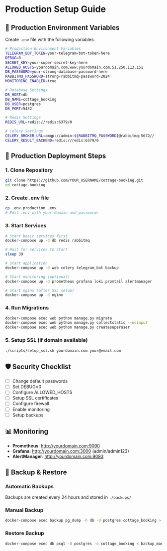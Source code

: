 # Production Setup Guide

## 🚀 Production Environment Variables

Create `.env` file with the following variables:

```bash
# Production Environment Variables
TELEGRAM_BOT_TOKEN=your-telegram-bot-token-here
DEBUG=0
SECRET_KEY=your-super-secret-key-here
ALLOWED_HOSTS=yourdomain.com,www.yourdomain.com,51.250.113.151
DB_PASSWORD=your-strong-database-password-here
RABBITMQ_PASSWORD=strong-rabbitmq-password-2024
MONITORING_ENABLED=true

# Database Settings
DB_HOST=db
DB_NAME=cottage_booking
DB_USER=postgres
DB_PORT=5432

# Redis Settings
REDIS_URL=redis://redis:6379/0

# Celery Settings
CELERY_BROKER_URL=amqp://admin:${RABBITMQ_PASSWORD}@rabbitmq:5672//
CELERY_RESULT_BACKEND=redis://redis:6379/0
```

## 🔧 Production Deployment Steps

### 1. Clone Repository
```bash
git clone https://github.com/YOUR_USERNAME/cottage-booking.git
cd cottage-booking
```

### 2. Create .env file
```bash
cp .env.production .env
# Edit .env with your domain and passwords
```

### 3. Start Services
```bash
# Start basic services first
docker-compose up -d db redis rabbitmq

# Wait for services to start
sleep 30

# Start application
docker-compose up -d web celery telegram_bot backup

# Start monitoring (optional)
docker-compose up -d prometheus grafana loki promtail alertmanager

# Start nginx (after SSL setup)
docker-compose up -d nginx
```

### 4. Run Migrations
```bash
docker-compose exec web python manage.py migrate
docker-compose exec web python manage.py collectstatic --noinput
docker-compose exec web python manage.py createsuperuser
```

### 5. Setup SSL (if domain available)
```bash
./scripts/setup_ssl.sh yourdomain.com your@email.com
```

## 🛡️ Security Checklist

- [ ] Change default passwords
- [ ] Set DEBUG=0
- [ ] Configure ALLOWED_HOSTS
- [ ] Setup SSL certificates
- [ ] Configure firewall
- [ ] Enable monitoring
- [ ] Setup backups

## 📊 Monitoring

- **Prometheus**: http://yourdomain.com:9090
- **Grafana**: http://yourdomain.com:3000 (admin/admin123)
- **AlertManager**: http://yourdomain.com:9093

## 🔄 Backup & Restore

### Automatic Backups
Backups are created every 24 hours and stored in `./backups/`

### Manual Backup
```bash
docker-compose exec backup pg_dump -h db -U postgres cottage_booking > backup_manual.sql
```

### Restore Backup
```bash
docker-compose exec db psql -U postgres -d cottage_booking < backup_manual.sql
```

